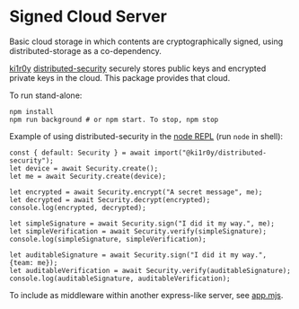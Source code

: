# Signed Cloud Server

Basic cloud storage in which contents are cryptographically signed, using distributed-storage as a co-dependency.

[ki1r0y](https://github.com/kilroy-code/ki1r0y) [distributed-security](https://github.com/kilroy-code/distributed-security) securely stores public keys and encrypted private keys in the cloud. This package provides that cloud.

To run stand-alone:

```
npm install
npm run background # or npm start. To stop, npm stop
```

Example of using distributed-security in the [node REPL](https://nodejs.org/en/learn/command-line/how-to-use-the-nodejs-repl) (run `node` in shell):

```
const { default: Security } = await import("@ki1r0y/distributed-security");
let device = await Security.create();
let me = await Security.create(device);

let encrypted = await Security.encrypt("A secret message", me);
let decrypted = await Security.decrypt(encrypted);
console.log(encrypted, decrypted);

let simpleSignature = await Security.sign("I did it my way.", me);
let simpleVerification = await Security.verify(simpleSignature);
console.log(simpleSignature, simpleVerification);

let auditableSignature = await Security.sign("I did it my way.", {team: me});
let auditableVerification = await Security.verify(auditableSignature);
console.log(auditableSignature, auditableVerification);

```


To include as middleware within another express-like server, see [app.mjs](./app.mjs).


